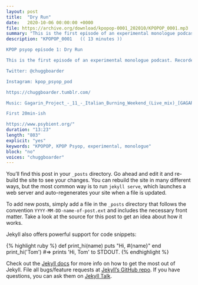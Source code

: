 ```yaml
---
layout: post
title:  "Dry Run"
date:   2020-10-06 00:00:00 +0000
file: https://archive.org/download/kpopop-0001_202010/KPOPOP_0001.mp3
summary: "This is the first episode of an experimental monologue podcast. Recorded 10/6/2020."
description: "KPOPOP_0001	(( 13 minutes ))

KPOP psyop episode 1: Dry Run

This is the first episode of an experimental monologue podcast. Recorded 10/6/2020.

Twitter: @chuggboarder

Instagram: kpop_psyop_pod

https://chuggboarder.tumblr.com/

Music: Gagarin_Project_-_11_-_Italian_Burning_Weekend_(Live_mix)_[GAGARINMIX-11] 

First 20min-ish

https://www.psybient.org/"
duration: "13:23" 
length: "803"
explicit: "yes" 
keywords: "KPOPOP, KPOP Psyop, experimental, monologue"
block: "no" 
voices: "chuggboarder"
---
```

You’ll find this post in your `_posts` directory. Go ahead and edit it and re-build the site to see your changes. You can rebuild the site in many different ways, but the most common way is to run `jekyll serve`, which launches a web server and auto-regenerates your site when a file is updated.

To add new posts, simply add a file in the `_posts` directory that follows the convention `YYYY-MM-DD-name-of-post.ext` and includes the necessary front matter. Take a look at the source for this post to get an idea about how it works.

Jekyll also offers powerful support for code snippets:

{% highlight ruby %}
def print_hi(name)
  puts "Hi, #{name}"
end
print_hi('Tom')
#=> prints 'Hi, Tom' to STDOUT.
{% endhighlight %}

Check out the [Jekyll docs][jekyll-docs] for more info on how to get the most out of Jekyll. File all bugs/feature requests at [Jekyll’s GitHub repo][jekyll-gh]. If you have questions, you can ask them on [Jekyll Talk][jekyll-talk].

[jekyll-docs]: http://jekyllrb.com/docs/home
[jekyll-gh]:   https://github.com/jekyll/jekyll
[jekyll-talk]: https://talk.jekyllrb.com/
